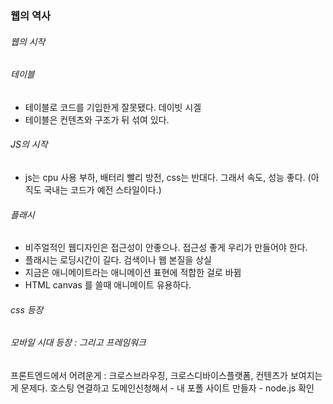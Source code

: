 ### 웹의 역사

###### 웹의 시작

###### 테이블
- 테이블로 코드를 기입한게 잘못됐다. 데이빗 시겔
- 테이블은 컨텐츠와 구조가 뒤 섞여 있다.

###### JS의 시작
- js는 cpu 사용 부하, 배터리 빨리 방전, css는 반대다. 그래서 속도, 성능 좋다.
  (아직도 국내는 코드가 예전 스타일이다.)

###### 플래시
- 비주얼적인 웹디자인은 접근성이 안좋으나. 접근성 좋게 우리가 만들어야 한다.
- 플래시는 로딩시간이 길다. 검색이나 웹 본질을 상실
- 지금은 애니메이트라는 애니메이션 표현에 적합한 걸로 바뀜
- HTML canvas 를 쓸때 애니메이트 유용하다.

###### css 등장

###### 모바일 시대 등장 : 그리고 프레임워크


프론트엔드에서 어려운게 : 크로스브라우징, 크로스디바이스플랫폼, 컨텐츠가 보여지는게 문제다.
호스팅 연결하고 도메인신청해서 - 내 포폴 사이트 만들자 - node.js 확인
